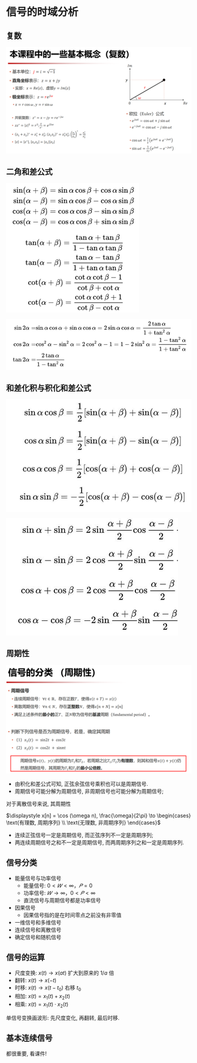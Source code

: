 # 信号的时域分析

## 复数

![](images/2022-09-19-10-14-44.png)

## 二角和差公式

![](images/2022-09-19-21-40-04.png)

![](images/2022-09-19-21-40-40.png)


## 和差化积与积化和差公式

![](images/2022-09-19-10-20-56.png)

![](images/2022-09-19-10-22-09.png)


## 周期性

![](images/2022-09-19-10-23-05.png)

- 由积化和差公式可知, 正弦余弦信号乘积也可以是周期信号.
- 周期信号可能分解为周期信号, 非周期信号也可能分解为周期信号;

对于离散信号来说, 其周期性

$\displaystyle x[n] = \cos (\omega n), \frac{\omega}{2\pi} \to \begin{cases} \text{有理数, 周期序列} \\ \text{无理数, 非周期序列} \end{cases}$

- 连续正弦信号一定是周期信号, 而正弦序列不一定是周期序列;
- 两连续周期信号之和不一定是周期信号, 而两周期序列之和一定是周期序列.


## 信号分类

- 能量信号与功率信号
    - 能量信号: $0 < 𝑊 < ∞，𝑃 = 0$
    - 功率信号: $𝑊 → ∞，0 < 𝑃 < ∞$
    - 直流信号与周期信号都是功率信号
- 因果信号
    - 因果信号指的是在时间零点之前没有非零值
- 一维信号和多维信号
- 连续信号和离散信号
- 确定信号和随机信号


## 信号的运算

- 尺度变换: $x(t) \to x(at)$ 扩大到原来的 $1 / a$ 倍
- 翻转: $x(t) \to x(-t)$
- 时移: $x(t) \to x(t - t_0)$ 右移 $t_0$
- 相加: $x(t) = x_1(t) + x_2(t)$
- 相乘: $x(t) = x_1(t) \cdot x_2(t)$

单信号变换画波形: 先尺度变化, 再翻转, 最后时移.


## 基本连续信号

都很重要, 看课件!





